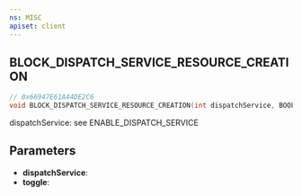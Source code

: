 ```yaml
---
ns: MISC
apiset: client
---
```

## BLOCK_DISPATCH_SERVICE_RESOURCE_CREATION

```c
// 0x66947E61A44DE2C6
void BLOCK_DISPATCH_SERVICE_RESOURCE_CREATION(int dispatchService, BOOL toggle);
```

dispatchService: see ENABLE_DISPATCH_SERVICE

## Parameters
* **dispatchService**:
* **toggle**:
